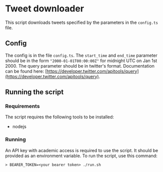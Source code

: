 # Tweet downloader
This script downloads tweets specified by the parameters in the `config.ts` file.

## Config
The config is in the file `config.ts`.
The `start_time` and `end_time` parameter should be in the form `"2000-01-01T00:00:00Z"` for midnight UTC on Jan 1st 2000.
The query parameter should be in twitter's format. Documentation can be found here: [https://developer.twitter.com/apitools/query](https://developer.twitter.com/apitools/query).

## Running the script
### Requirements
The script requires the following tools to be installed:
- nodejs

### Running
An API key with academic access is required to use the script. It should be provided as an environment variable.
To run the script, use this command:
```shell
> BEARER_TOKEN=<your bearer token> ./run.sh
```
